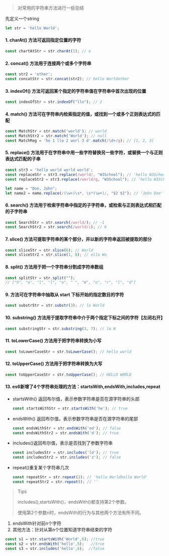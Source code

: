 > 对常用的字符串方法进行一些总结

先定义一个string

```javascript
let str = 'hello World';
```


#### 1. charAt() 方法可返回指定位置的字符

```javascript
const chartAtStr = str.charAt(1); // e
```

#### 2. concat() 方法用于连接两个或多个字符串

```javascript
const str2 = 'other';
const concatStr = str.concat(str2); // hello Worldother
```

#### 3. indexOf() 方法可返回某个指定的字符串值在字符串中首次出现的位置

```javascript
const indexOfStr = str.indexOf("llo"); // 2
```

#### 4. match() 方法可在字符串内检索指定的值，或找到一个或多个正则表达式的匹配

```javascript
const MatchStr = str.match('world'); // world
const MatchStr2 = str.match('World'); // null
const MatchReg = 'he 1 llo 2 worl 3 d'.match(/\d+/g); // [1, 2, 3]
```

#### 5. replace() 方法用于在字符串中用一些字符替换另一些字符，或替换一个与正则表达式匹配的子串

```javascript
const str3 = 'hello world world world';
const replaceStr = str3.replace(/world/, "W3School"); // 'hello W3School world world'
const replaceStr2 = str3.replace(/world/g, "W3School"); // 'hello W3School W3School W3School'

let name = "Doe, John";
let name2 = name.replace(/(\w+)\s*, \s*(\w+)/, "$2 $1"); // 'John Doe'
```

#### 6. search() 方法用于检索字符串中指定的子字符串，或检索与正则表达式相匹配的子字符串

```javascript
const SearchStr = str.search(/world/); // -1
const SearchStr2 = str.search(/world/i); // 6
```

#### 7. slice() 方法可提取字符串的某个部分，并以新的字符串返回被提取的部分

```javascript
const sliceStr = str.slice(6); // World
const sliceStr2 = str.slice(1, 8); // ello Wo
```

#### 8. split() 方法用于把一个字符串分割成字符串数组

```javascript
const splitStr = str.split("");
// ["h", "e", "l", "l", "o", " ", "W", "o", "r", "l", "d"]
```

#### 9.  方法可在字符串中抽取从 start 下标开始的指定数目的字符

```javascript
const substrStr = str.substr(3); // lo World
```

#### 10.  substring() 方法用于提取字符串中介于两个指定下标之间的字符【左闭右开】

```javascript
const substringStr = str.substring(3, 7); // lo W
```

#### 11.  toLowerCase() 方法用于把字符串转换为小写

```javascript
const toLowerCaseStr = str.toLowerCase(); // hello world
```

#### 12.  toUpperCase() 方法用于把字符串转换为大写

```javascript
const toUpperCaseStr = str.toUpperCase(); // HELLO WORLD
```

#### 13. es6新增了4个字符串处理的方法：startsWith,endsWith,includes,repeat

- startsWith() 返回布尔值，表示参数字符串是否在源字符串的头部

  ```javascript
  const startsWithStr = str.startsWith('he'); // true
  ```

- endsWith() 返回布尔值，表示参数字符串是否在源字符串的尾部

  ```javascript
  const endsWithStr = str.endsWith('ed'); // false
  const endsWithStr2 = str.endsWith('d'); // true
  ```

- includes()返回布尔值，表示是否找到了参数字符串

  ```javascript
  const includesStr = str.includes('ld'); // true
  const includesStr2 = str.includes('z'); // false
  ```

- repeat()重复某个字符串几次

  ```javascript
  const repeatStr = str.repeat(2); // 'hello Worldhello World'
  const repeatStr2 = str.repeat(); // ''
  ```

> Tips
>
> includes(),startsWith()，endsWith()都支持第2个参数。
>
> 使用第2个参数n时，endsWith的行为与其他两个方法有所不同。

1. endsWith针对前n个字符
2. 其他方法：针对从第n个位置知道字符串结束的字符

```javascript
const s1 = str.startsWith('World',6); //true
const s2 = str.endsWith('hello',5);   //true
const s3 = str.includes('hello',6);  //false
```



